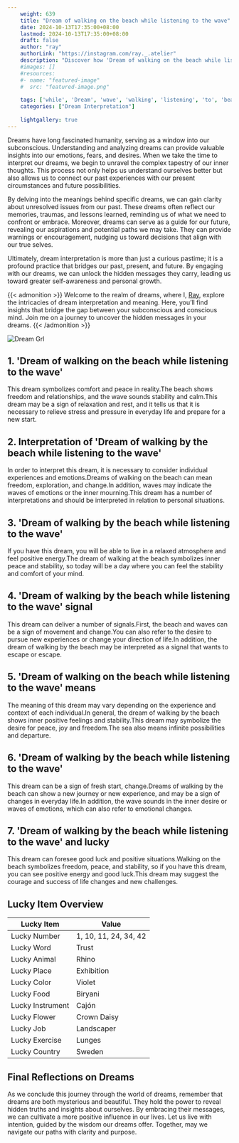 ```yaml
---
    weight: 639
    title: "Dream of walking on the beach while listening to the wave"  # Assuming 'title' column exists
    date: 2024-10-13T17:35:00+08:00
    lastmod: 2024-10-13T17:35:00+08:00
    draft: false
    author: "ray"
    authorLink: "https://instagram.com/ray._.atelier"
    description: "Discover how 'Dream of walking on the beach while listening to the wave' can interpret your future and uncover its significant meanings in your life."
    #images: []
    #resources:
    #- name: "featured-image"
    #  src: "featured-image.png"
    
    tags: ['while', 'Dream', 'wave', 'walking', 'listening', 'to', 'beach']
    categories: ["Dream Interpretation"]
    
    lightgallery: true
---
```

    
Dreams have long fascinated humanity, serving as a window into our subconscious. Understanding and analyzing dreams can provide valuable insights into our emotions, fears, and desires. When we take the time to interpret our dreams, we begin to unravel the complex tapestry of our inner thoughts. This process not only helps us understand ourselves better but also allows us to connect our past experiences with our present circumstances and future possibilities.

By delving into the meanings behind specific dreams, we can gain clarity about unresolved issues from our past. These dreams often reflect our memories, traumas, and lessons learned, reminding us of what we need to confront or embrace. Moreover, dreams can serve as a guide for our future, revealing our aspirations and potential paths we may take. They can provide warnings or encouragement, nudging us toward decisions that align with our true selves.

Ultimately, dream interpretation is more than just a curious pastime; it is a profound practice that bridges our past, present, and future. By engaging with our dreams, we can unlock the hidden messages they carry, leading us toward greater self-awareness and personal growth.

{{< admonition >}}
Welcome to the realm of dreams, where I, [Ray](https://instagram.com/ray._.atelier), explore the intricacies of dream interpretation and meaning. Here, you’ll find insights that bridge the gap between your subconscious and conscious mind. Join me on a journey to uncover the hidden messages in your dreams.
{{< /admonition >}}

![Dream Grl](https://cdn.pixabay.com/photo/2017/11/02/03/35/gothic-2910057_1280.jpg "Dream Grl")

## 1. 'Dream of walking on the beach while listening to the wave'
This dream symbolizes comfort and peace in reality.The beach shows freedom and relationships, and the wave sounds stability and calm.This dream may be a sign of relaxation and rest, and it tells us that it is necessary to relieve stress and pressure in everyday life and prepare for a new start.

## 2. Interpretation of 'Dream of walking by the beach while listening to the wave'
In order to interpret this dream, it is necessary to consider individual experiences and emotions.Dreams of walking on the beach can mean freedom, exploration, and change.In addition, waves may indicate the waves of emotions or the inner mourning.This dream has a number of interpretations and should be interpreted in relation to personal situations.

## 3. 'Dream of walking by the beach while listening to the wave'
If you have this dream, you will be able to live in a relaxed atmosphere and feel positive energy.The dream of walking at the beach symbolizes inner peace and stability, so today will be a day where you can feel the stability and comfort of your mind.

## 4. 'Dream of walking by the beach while listening to the wave' signal
This dream can deliver a number of signals.First, the beach and waves can be a sign of movement and change.You can also refer to the desire to pursue new experiences or change your direction of life.In addition, the dream of walking by the beach may be interpreted as a signal that wants to escape or escape.

## 5. 'Dream of walking on the beach while listening to the wave' means
The meaning of this dream may vary depending on the experience and context of each individual.In general, the dream of walking by the beach shows inner positive feelings and stability.This dream may symbolize the desire for peace, joy and freedom.The sea also means infinite possibilities and departure.

## 6. 'Dream of walking by the beach while listening to the wave'
This dream can be a sign of fresh start, change.Dreams of walking by the beach can show a new journey or new experience, and may be a sign of changes in everyday life.In addition, the wave sounds in the inner desire or waves of emotions, which can also refer to emotional changes.

## 7. 'Dream of walking by the beach while listening to the wave' and lucky
This dream can foresee good luck and positive situations.Walking on the beach symbolizes freedom, peace, and stability, so if you have this dream, you can see positive energy and good luck.This dream may suggest the courage and success of life changes and new challenges.

## Lucky Item Overview
| Lucky Item          | Value              |
|---------------|--------------------|
| Lucky Number        | 1, 10, 11, 24, 34, 42  |
| Lucky Word          | Trust |
| Lucky Animal        | Rhino |
| Lucky Place         | Exhibition     |
| Lucky Color         | Violet     |
| Lucky Food          | Biryani      |
| Lucky Instrument    | Cajón |
| Lucky Flower        | Crown Daisy    |
| Lucky Job           | Landscaper       |
| Lucky Exercise      | Lunges  |
| Lucky Country       | Sweden    |


##  Final Reflections on Dreams

As we conclude this journey through the world of dreams, remember that dreams are both mysterious and beautiful. They hold the power to reveal hidden truths and insights about ourselves. By embracing their messages, we can cultivate a more positive influence in our lives. Let us live with intention, guided by the wisdom our dreams offer. Together, may we navigate our paths with clarity and purpose.

